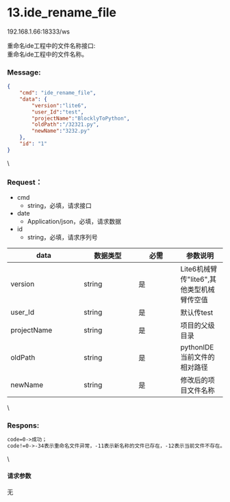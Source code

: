# 13.ide\_rename\_file

192.168.1.66:18333/ws

重命名ide工程中的文件名称接口:\
重命名ide工程中的文件名称。

### Message: <a href="#message" id="message"></a>

```json
{
    "cmd": "ide_rename_file",
    "data": {
        "version":"lite6",
        "user_Id":"test",
        "projectName":"BlocklyToPython",
        "oldPath":"/32321.py",
        "newName":"3232.py"
    },
    "id": "1"
}
```

\


### Request： <a href="#request" id="request"></a>

* cmd
  * string，必填，请求接口
* date
  * Application/json，必填，请求数据
* id
  * string，必填，请求序列号

<table><thead><tr><th width="155">data</th><th width="112">数据类型</th><th width="82">必需</th><th>参数说明</th></tr></thead><tbody><tr><td>version</td><td>string</td><td>是</td><td>Lite6机械臂传"lite6",其他类型机械臂传空值</td></tr><tr><td>user_Id</td><td>string</td><td>是</td><td>默认传test</td></tr><tr><td>projectName</td><td>string</td><td>是</td><td>项目的父级目录</td></tr><tr><td>oldPath</td><td>string</td><td>是</td><td>pythonIDE当前文件的相对路径</td></tr><tr><td>newName</td><td>string</td><td>是</td><td>修改后的项目文件名称</td></tr></tbody></table>

\


### Respons: <a href="#respons" id="respons"></a>

```apache
code=0->成功；
code!=0->-34表示重命名文件异常，-11表示新名称的文件已存在，-12表示当前文件不存在。
```

\


#### 请求参数

无
